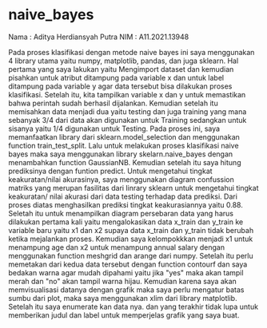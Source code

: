 # naive_bayes

Nama : Aditya Herdiansyah Putra
NIM  : A11.2021.13948

Pada proses klasifikasi dengan metode naive bayes ini saya menggunakan 4 library utama yaitu numpy, matplotlib, pandas, dan juga sklearn. Hal pertama yang saya lakukan yaitu Mengimport dataset dan kemudian pisahkan untuk atribut ditampung pada variable x dan untuk label ditampung pada variable y agar data tersebut bisa dilakukan proses klasifikasi. 
Setelah itu, kita tampilkan variable x dan y untuk memastikan bahwa perintah sudah berhasil dijalankan. Kemudian setelah itu memisahkan data menjadi dua yaitu testing dan juga training yang mana sebanyak 3/4 dari data akan digunakan untuk Training sedangkan untuk sisanya yaitu 1/4 digunakan untuk Testing. 
Pada proses ini, saya memanfaatkan library dari sklearn.model_selection dan menggunakan function train_test_split. Lalu untuk melakukan proses klasifikasi naive bayes maka saya menggunakan library skelarn.naive_bayes dengan menambahkan function GaussianNB.
Kemudian setelah itu saya hitung prediksinya dengan funtion predict. Untuk mengetahui tingkat keakuratan/nilai akurasinya, saya menggunakan diagram confussion matriks yang merupan fasilitas dari linrary sklearn untuk mengetahui tingkat keakuratan/ nilai akurasi dari data testing terhadap data prediksi.
Dari proses diatas menghasilkan prediksi tingkat keakurasiannya yaitu 0.88. Seletah itu untuk menampilkan diagram persebaran data yang harus dilakukan pertama kali yaitu mengalokasikan data x_train dan y_train ke variable baru yaitu x1 dan x2 supaya data x_train dan y_train tidak berubah ketika mejalankan proses. 
Kemudian saya kelompokkkan menjadi x1 untuk menampung age dan x2 untuk menampung annual salary dengan menggunakan function meshgrid dan arange dari numpy. Setelah itu perlu memetakan dari kedua data tersebut dengan function contourf dan saya bedakan warna agar mudah dipahami yaitu jika "yes" maka akan tampil merah dan "no" akan tampil warna hijau. 
Kemudian karena saya akan memvisualisasi datanya dengan grafik maka saya perlu mengatur batas sumbu dari plot, maka saya menggunakan xlim dari library matplotlib. Setelah itu saya enumerate kan data nya. dan yang terakhir tidak lupa untuk memberikan judul dan label untuk memperjelas grafik yang saya buat.
